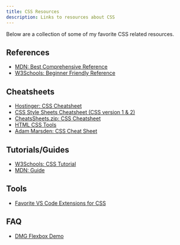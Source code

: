 ```yaml
---
title: CSS Resources
description: Links to resources about CSS
---
```


Below are a collection of some of my favorite CSS related resources.

## References

- <a href="https://developer.mozilla.org/en-US/docs/Web/CSS" target="_blank">MDN: Best Comprehensive Reference</a>
- <a href="https://www.w3schools.com/css/default.asp" target="_blank">W3Schools: Beginner Friendly Reference</a>

## Cheatsheets

- <a href="https://cdn.hostinger.com/tutorials/pdf/CSS-3-Cheatsheet.pdf" target="_blank">Hostinger: CSS Cheatsheet</a>
- <a href="https://web.stanford.edu/group/csp/cs21/csscheatsheet.pdf" target="_blank">CSS Style Sheets Cheatsheet (CSS version 1 & 2)</a>
- <a href="https://cheatsheets.zip/css3" target="_blank">CheatsSheets.zip: CSS Cheatsheet</a>
- <a href="https://htmlcss.tools/css" target="_blank">HTML CSS Tools</a>
- <a href="https://adam-marsden.co.uk/css-cheat-sheet" target="_blank">Adam Marsden: CSS Cheat Sheet</a>

## Tutorials/Guides

- <a href="https://www.w3schools.com/css/default.asp" target="_blank">W3Schools: CSS Tutorial</a>
- <a href="https://developer.mozilla.org/en-US/docs/Learn/CSS" target="_blank">MDN: Guide</a>

## Tools

- [Favorite VS Code Extensions for CSS](../vscode/configuration#css)

## FAQ

- <a href="https://davegregg.github.io/flexbox-demo/" target="_blank">DMG Flexbox Demo</a>

<!-- - <a href="https://makersaid.com/how-to-name-html-ids-and-classes/" target="_blank">
  How to Name Your HTML Ids and Classes
  </a>

- <a href="https://www.reddit.com/r/vscode/comments/1arro55/why_are_my_html_lines_freezing_folding_all_of_a" target="_blank"> VS Code: Why are my html lines freezing / folding all of a sudden... and how do I turn it off?
  </a> -->
